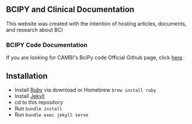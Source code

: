 

## BCIPY and Clinical Documentation

This website was created with the intention of hosting articles, documents, and research about BCI 

### BCIPY Code Documentation

If you are looking for CAMBI's BciPy code Official Github page, click <a href="https://github.com/CAMBI-tech/BciPy" target="_blank">here</a>.

## Installation

- Install [Ruby](https://www.ruby-lang.org/en/downloads/) via download or Homebrew `brew install ruby`
- Install [Jekyll](https://jekyllrb.com/docs/installation/macos/)
- cd to this repository
- Run `bundle install`
- Run `bundle exec jekyll serve`

